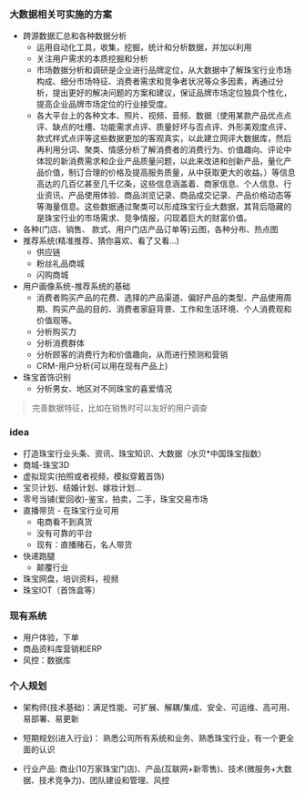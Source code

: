 
### 大数据相关可实施的方案
- 跨源数据汇总和各种数据分析
    - 运用自动化工具，收集，挖掘，统计和分析数据，并加以利用
    - 关注用户需求的本质挖掘和分析
    - 市场数据分析和调研是企业进行品牌定位，从大数据中了解珠宝行业市场构成、细分市场特征、消费者需求和竞争者状况等众多因素，再通过分析，提出更好的解决问题的方案和建议，保证品牌市场定位独具个性化，提高企业品牌市场定位的行业接受度。
    - 各大平台上的各种文本、照片、视频、音频、数据（使用某款产品优点点评、缺点的吐槽、功能需求点评、质量好坏与否点评、外形美观度点评、款式样式点评等这些数据更加的客观真实，以此建立网评大数据库，然后再利用分词、聚类、情感分析了解消费者的消费行为、价值趣向、评论中体现的新消费需求和企业产品质量问题，以此来改进和创新产品，量化产品价值，制订合理的价格及提高服务质量，从中获取更大的收益。）等信息高达的几百亿甚至几千亿条，这些信息涵盖着、商家信息、个人信息、行业资讯、产品使用体验、商品浏览记录、商品成交记录、产品价格动态等等海量信息。这些数据通过聚类可以形成珠宝行业大数据，其背后隐藏的是珠宝行业的市场需求、竞争情报，闪现着巨大的财富价值。
- 各种(门店、销售、 款式、用户门店产品订单等)云图，各种分布、热点图
- 推荐系统(精准推荐、猜你喜欢、看了又看...)
    - 供应链
    - 粉丝礼品商城
    - 闪购商城
- 用户画像系统-推荐系统的基础
    - 消费者购买产品的花费、选择的产品渠道、偏好产品的类型、产品使用周期、购买产品的目的、消费者家庭背景、工作和生活环境、个人消费观和价值观等。
    - 分析购买力
    - 分析消费群体
    - 分析顾客的消费行为和价值趣向，从而进行预测和营销
    - CRM-用户分析(可以用在现有产品上)
- 珠宝首饰识别
    - 分析男女、地区对不同珠宝的喜爱情况

> 完善数据特征，比如在销售时可以友好的用户调查

### idea
- 打造珠宝行业头条、资讯、珠宝知识、大数据（水贝*中国珠宝指数）
- 商城-珠宝3D
- 虚拟现实(拍照或者视频，模拟穿戴首饰)
- 宝贝计划、结婚计划、嫁妆计划...
- 零号当铺(爱回收)-鉴宝，拍卖，二手，珠宝交易市场
- 直播带货 - 在珠宝行业可用
    - 电商看不到真货
    - 没有可靠的平台
    - 现有：直播赌石，名人带货
- 快递跑腿
    - 颠覆行业
- 珠宝网盘，培训资料，视频
- 珠宝IOT（首饰盒等）

### 现有系统
- 用户体验，下单
- 商品资料库营销和ERP
- 风控：数据库

### 个人规划
- 架构师(技术基础)：满足性能、可扩展、解耦/集成、安全、可运维、高可用、易部署、易更新

- 短期规划(进入行业)： 熟悉公司所有系统和业务、熟悉珠宝行业，有一个更全面的认识

- 行业产品: 商业(10万家珠宝门店)、产品(互联网+新零售)、技术(微服务+大数据、技术竞争力)、团队建设和管理、风控
